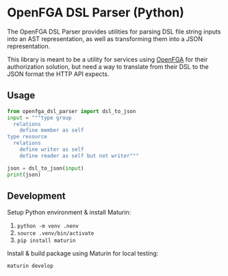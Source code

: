 # OpenFGA DSL Parser (Python)

The OpenFGA DSL Parser provides utilities for parsing DSL file string inputs into an AST representation, as well as transforming them into a JSON representation.

This library is meant to be a utility for services using [OpenFGA](https://openfga.dev/) for their authorization solution, but need a way to translate from their DSL to the JSON format the HTTP API expects.

## Usage

```python
from openfga_dsl_parser import dsl_to_json
input = """type group
  relations
    define member as self
type resource
  relations
    define writer as self
    define reader as self but not writer"""

json = dsl_to_json(input)
print(json)
```

## Development

Setup Python environment & install Maturin:

1. `python -m venv .nenv`
2. `source .venv/bin/activate`
3. `pip install maturin`

Install & build package using Maturin for local testing:

`maturin develop`
